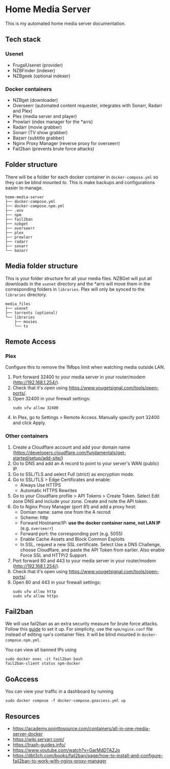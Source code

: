 # Home Media Server

This is my automated home media server documentation.

## Tech stack
### Usenet
- FrugalUsenet (provider)
- NZBFinder (indexer)
- NZBgeek (optional indexer)

### Docker containers
- NZBget (downloader)
- Overseerr (automated content requester, integrates with Sonarr, Radarr and Plex)
- Plex (media server and player)
- Prowlarr (index manager for the *arrs)
- Radarr (movie grabber)
- Sonarr (TV show grabber)
- Bazarr (subtitle grabber)
- Nginx Proxy Manager (reverse proxy for overseerr)
- Fail2ban (prevents brute force attacks)


## Folder structure
There will be a folder for each docker container in `docker-compose.yml` so they can be blind mounted to. This is make backups and configurations easier to manage. 
```
home-media-server
├── docker-compose.yml
├── docker-compose.npm.yml
├── .env
├── npm
├── fail2ban
├── nzbget
├── overseerr
├── plex
├── prowlarr
├── radarr
├── sonarr
└── bazarr
```

## Media folder structure 
This is your folder structure for all your media files. NZBGet will put all downloads in the `usenet` directory and the *arrs will move them in the corresponding folders in `libraries`. Plex will only be synced to the `libraries` directory.
```
media_files
├── usenet
├── torrents (optional)
└── libraries
	├── movies
	└── tv
```

## Remote Access 
### Plex
Configure this to remove the 1Mbps limit when watching media outside LAN.
1. Port forward 32400 to your media server in your router/modem (http://192.168.1.254/).
1. Check that it's open using https://www.yougetsignal.com/tools/open-ports/.
1. Open 32400 in your firewall settings:
    ```
    sudo ufw allow 32400
    ```
1. In Plex, go to Settings > Remote Access. Manually specify port 32400 and click Apply.

### Other containers
1. Create a Cloudflare account and add your domain name (https://developers.cloudflare.com/fundamentals/get-started/setup/add-site/)
1. Go to DNS and add an A record to point to your server's WAN (public) IP. 
1. Go to SSL/TLS and select Full (strict) as encryption mode. 
1. Go to SSL/TLS > Edge Certificates and enable:
    - Always Use HTTPS
    - Automatic HTTPS Rewrites
1. Go to your Cloudflare profile > API Tokens > Create Token. Select Edit zone DNS and include your zone. Create and note the API token.
1. Go to Nginx Proxy Manager (port 81) and add a proxy host:
    - Domian name: same one from the A recrod
    - Scheme: http 
    - Forward Hostname/IP: **use the docker container name, not LAN IP** (e.g. `overseerr`)
    - Forward port: the corresponding port (e.g. 5055)
    - Enable Cache Assets and Block Common Exploits
    - In SSL, request a new SSL certificate. Select Use a DNS Challenge, choose Cloudflare, and paste the API Token from earlier. Also enable Force SSL and HTTP/2 Support. 
1. Port forward 80 and 443 to your media server in your router/modem (http://192.168.1.254/).
1. Check that it's open using https://www.yougetsignal.com/tools/open-ports/.
1. Open 80 and 443 in your firewall settings:
    ```
    sudo ufw allow http
    sudo ufw allow https
    ```

## Fail2ban
We will use fail2ban as an extra security measure for brute force attacks. Follow this [guide](https://dbt3ch.com/books/fail2ban/page/how-to-install-and-configure-fail2ban-to-work-with-nginx-proxy-manager) to set it up. For simplicity, use the `npm/nginx.conf` file instead of editing `npm`'s container files. It will be blind mounted in `docker-compose.npm.yml`.

You can view all banned IPs using
```
sudo docker exec -it fail2ban bash   
fail2ban-client status npm-docker
```

## GoAccess 
You can view your traffic in a dashboard by running
```
sudo docker compose -f docker-compose.goaccess.yml up
```

## Resources
- https://academy.pointtosource.com/containers/all-in-one-media-server-docker
- https://wiki.servarr.com/
- https://trash-guides.info/
- https://www.youtube.com/watch?v=GarMdDTAZJo
- https://dbt3ch.com/books/fail2ban/page/how-to-install-and-configure-fail2ban-to-work-with-nginx-proxy-manager
